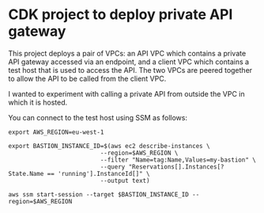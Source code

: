 
# CDK project to deploy private API gateway

This project deploys a pair of VPCs: an API VPC which contains a private API gateway accessed via an endpoint, and a client VPC which contains a test host that is used to access the API. The two VPCs are peered together to allow the API to be called from the client VPC.

I wanted to experiment with calling a private API from outside the VPC in which it is hosted.

You can connect to the test host using SSM as follows:

`export AWS_REGION=eu-west-1`

```
export BASTION_INSTANCE_ID=$(aws ec2 describe-instances \
                          --region=$AWS_REGION \
                          --filter "Name=tag:Name,Values=my-bastion" \
                          --query "Reservations[].Instances[?State.Name == 'running'].InstanceId[]" \
                          --output text)
```

`aws ssm start-session --target $BASTION_INSTANCE_ID --region=$AWS_REGION`